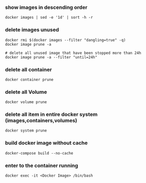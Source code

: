 ### show images in descending order
```shel
docker images | sed -e '1d' | sort -h -r
```

### delete images unused
```shell
docker rmi $(docker images --filter "dangling=true" -q)
docker image prune -a

# delete all unused image that have been stopped more than 24h
docker image prune -a --filter "until=24h"
```
### delete all container
```shell
docker container prune
```
### delete all Volume
```shell
docker volume prune
```
### delete all item in entire docker system (images,containers,volumes)
```shell
docker system prune
```


### build docker image without cache
```shell
docker-compose build --no-cache
```

### enter to the container running
```shell
docker exec -it <Docker Image> /bin/bash
```